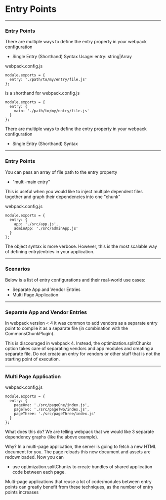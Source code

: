 # Entry Points

---
### Entry Points

There are multiple ways to define the entry property in your webpack configuration
- Single Entry (Shorthand) Syntax
Usage: entry: string|Array<string>

webpack.config.js
```
module.exports = {
  entry: './path/to/my/entry/file.js'
};
```
is a shorthand for
webpack.config.js
```
module.exports = {
  entry: {
    main: './path/to/my/entry/file.js'
  }
};
```

There are multiple ways to define the entry property in your webpack configuration
- Single Entry (Shorthand) Syntax


---
### Entry Points
You can pass an array of file path to the entry property
- "multi-main entry"

This is useful when you would like to inject multiple dependent files together and graph their dependencies into one "chunk"

webpack.config.js
```
module.exports = {
  entry: {
    app: './src/app.js',
    adminApp: './src/adminApp.js'
  }
};
```
The object syntax is more verbose. However, this is the most scalable way of defining entry/entries in your application.

---
### Scenarios


Below is a list of entry configurations and their real-world use cases:
- Separate App and Vendor Entries
- Multi Page Application

---
### Separate App and Vendor Entries

In webpack version < 4 it was common to add vendors as a separate entry point to compile it as a separate file (in combination with the CommonsChunkPlugin).

This is discouraged in webpack 4. Instead, the optimization.splitChunks option takes care of separating vendors and app modules and creating a separate file. Do not create an entry for vendors or other stuff that is not the starting point of execution.

---
### Multi Page Application

webpack.config.js
```
module.exports = {
  entry: {
    pageOne: './src/pageOne/index.js',
    pageTwo: './src/pageTwo/index.js',
    pageThree: './src/pageThree/index.js'
  }
};
```

What does this do? We are telling webpack that we would like 3 separate dependency graphs (like the above example).

Why? In a multi-page application, the server is going to fetch a new HTML document for you. The page reloads this new document and assets are redownloaded. Now you can
- use optimization.splitChunks to create bundles of shared application code between each page. 

Multi-page applications that reuse a lot of code/modules between entry points can greatly benefit from these techniques, as the number of entry points increases

